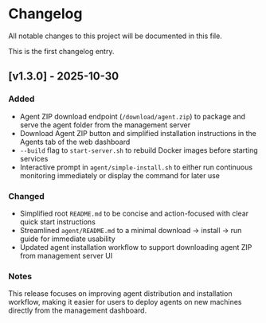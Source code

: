 # Changelog

All notable changes to this project will be documented in this file.

This is the first changelog entry.

## [v1.3.0] - 2025-10-30

### Added
- Agent ZIP download endpoint (`/download/agent.zip`) to package and serve the agent folder from the management server
- Download Agent ZIP button and simplified installation instructions in the Agents tab of the web dashboard
- `--build` flag to `start-server.sh` to rebuild Docker images before starting services
- Interactive prompt in `agent/simple-install.sh` to either run continuous monitoring immediately or display the command for later use

### Changed
- Simplified root `README.md` to be concise and action-focused with clear quick start instructions
- Streamlined `agent/README.md` to a minimal download → install → run guide for immediate usability
- Updated agent installation workflow to support downloading agent ZIP from management server UI

### Notes
This release focuses on improving agent distribution and installation workflow, making it easier for users to deploy agents on new machines directly from the management dashboard.

